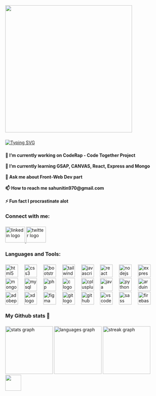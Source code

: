 <div align="left">
  <img height="400" src="https://wallpaperaccess.com/full/6697020.jpg"  />
</div>

###

[![Typing SVG](https://readme-typing-svg.herokuapp.com?font=poppins&weight=900&size=40&duration=3000&pause=300&color=F78900&center=true&vCenter=true&width=1000&height=80&lines=Hi+there+%F0%9F%91%8B;You+are+on+my+Github+Profile!;I'm+Nitin+Sahu;A+passionate+=Full-stack+developer+(MERN+stack)+;from+India)](https://git.io/typing-svg)
###

<h4 align="left">🔭 I’m currently working on CodeRap - Code Together Project<br><br>🌱 I’m currently learning GSAP, CANVAS, React, Express and Mongo<br><br>💬 Ask me about Front-Web Dev part<br><br>📫 How to reach me sahunitin970@gmail.com<br><br>⚡ Fun fact I procrastinate alot</h4>

###

<h3 align="left">Connect with me:</h3>

###

<div align="left">
  <a href="https://www.linkedin.com/in/sahu-1-nitin" target="_blank">
    <img src="https://raw.githubusercontent.com/maurodesouza/profile-readme-generator/master/src/assets/icons/social/linkedin/default.svg" width="62" height="50" alt="linkedin logo"  />
  </a>
  <a href="https://twitter.com/nitinNsahu" target="_blank">
    <img src="https://raw.githubusercontent.com/maurodesouza/profile-readme-generator/master/src/assets/icons/social/twitter/default.svg" width="62" height="50" alt="twitter logo"  />
  </a>
</div>

###

<h3 align="left">Languages and Tools:</h3>

###

<div align="left">
  <img src="https://cdn.jsdelivr.net/gh/devicons/devicon/icons/html5/html5-original.svg" height="40" alt="html5 logo"  />
  <img width="12" />
  <img src="https://cdn.jsdelivr.net/gh/devicons/devicon/icons/css3/css3-original.svg" height="40" alt="css3 logo"  />
  <img width="12" />
  <img src="https://skillicons.dev/icons?i=bootstrap" height="40" alt="bootstrap logo"  />
  <img width="12" />
  <img src="https://cdn.simpleicons.org/tailwindcss/06B6D4" height="40" alt="tailwindcss logo"  />
  <img width="12" />
  <img src="https://cdn.simpleicons.org/javascript/F7DF1E" height="40" alt="javascript logo"  />
  <img width="12" />
  <img src="https://cdn.simpleicons.org/react/61DAFB" height="40" alt="react logo"  />
  <img width="12" />
  <img src="https://cdn.jsdelivr.net/gh/devicons/devicon/icons/nodejs/nodejs-original.svg" height="40" alt="nodejs logo"  />
  <img width="12" />
  <img src="https://skillicons.dev/icons?i=express" height="40" alt="express logo"  />
  <img width="12" />
  <img src="https://skillicons.dev/icons?i=mongodb" height="40" alt="mongodb logo"  />
  <img width="12" />
  <img src="https://skillicons.dev/icons?i=mysql" height="40" alt="mysql logo"  />
  <img width="12" />
  <img src="https://cdn.simpleicons.org/php/777BB4" height="40" alt="php logo"  />
  <img width="12" />
  <img src="https://cdn.simpleicons.org/c/A8B9CC" height="40" alt="c logo"  />
  <img width="12" />
  <img src="https://cdn.simpleicons.org/c++/00599C" height="40" alt="cplusplus logo"  />
  <img width="12" />
  <img src="https://skillicons.dev/icons?i=java" height="40" alt="java logo"  />
  <img width="12" />
  <img src="https://skillicons.dev/icons?i=py" height="40" alt="python logo"  />
  <img width="12" />
  <img src="https://cdn.simpleicons.org/arduino/00979D" height="40" alt="arduino logo"  />
  <img width="12" />
  <img src="https://skillicons.dev/icons?i=ps" height="40" alt="adobephotoshop logo"  />
  <img width="12" />
  <img src="https://skillicons.dev/icons?i=xd" height="40" alt="xd logo"  />
  <img width="12" />
  <img src="https://skillicons.dev/icons?i=figma" height="40" alt="figma logo"  />
  <img width="12" />
  <img src="https://cdn.simpleicons.org/git/F05032" height="40" alt="git logo"  />
  <img width="12" />
  <img src="https://skillicons.dev/icons?i=github" height="40" alt="github logo"  />
  <img width="12" />
  <img src="https://skillicons.dev/icons?i=vscode" height="40" alt="vscode logo"  />
  <img width="12" />
  <img src="https://cdn.simpleicons.org/sass/CC6699" height="40" alt="sass logo"  />
  <img width="12" />
  <img src="https://cdn.jsdelivr.net/gh/devicons/devicon/icons/firebase/firebase-plain.svg" height="40" alt="firebase logo"  />
</div>

###

<h3 align="left">My Github stats 👀</h3>

###

<div align="left">
  <img src="https://github-readme-stats.vercel.app/api?username=nitin1sahu&hide_title=false&hide_rank=false&show_icons=true&include_all_commits=true&count_private=true&disable_animations=false&theme=tokyonight&locale=en&hide_border=false&order=1" height="150" alt="stats graph"  />
  <img src="https://github-readme-stats.vercel.app/api/top-langs?username=nitin1sahu&locale=en&hide_title=false&layout=compact&card_width=320&langs_count=5&theme=tokyonight&hide_border=false&order=2" height="150" alt="languages graph"  />
  <img src="https://streak-stats.demolab.com?user=nitin1sahu&locale=en&mode=daily&theme=tokyonight&hide_border=false&border_radius=5&order=3" height="150" alt="streak graph"  />
</div>
<div align="left">
  <img src="https://visitor-badge.laobi.icu/badge?page_id=nitin1sahu.nitin1sahu&left_color=tomato&right_color=black"  height="50"/>
</div>

